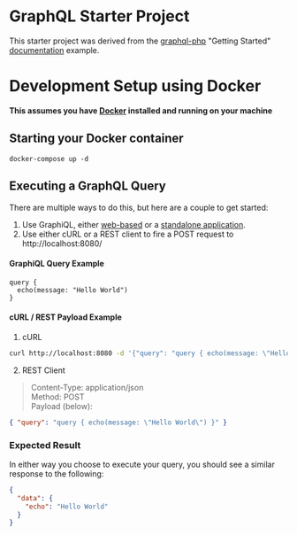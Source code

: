 # GraphQL Starter Project

This starter project was derived from the [graphql-php](https://github.com/webonyx/graphql-php) "Getting Started" [documentation](http://webonyx.github.io/graphql-php/getting-started/) example.

# Development Setup using Docker

**This assumes you have [Docker](https://docs.docker.com/v17.09/engine/installation/) installed and running on your machine**

## Starting your Docker container
```
docker-compose up -d
```

## Executing a GraphQL Query
There are multiple ways to do this, but here are a couple to get started:

1) Use GraphiQL, either [web-based](https://github.com/graphql/graphiql) or a [standalone application](https://github.com/skevy/graphiql-app).
2) Use either cURL or a REST client to fire a POST request to http://localhost:8080/

#### GraphiQL Query Example
```
query {
  echo(message: "Hello World")
}
```

#### cURL / REST Payload Example

1) cURL
```bash
curl http://localhost:8080 -d '{"query": "query { echo(message: \"Hello World\") }" }'
```

2) REST Client

> Content-Type: application/json  
> Method: POST  
> Payload (below):  
```json
{ "query": "query { echo(message: \"Hello World\") }" }
```

### Expected Result
In either way you choose to execute your query, you should see a similar response to the following:
```json
{
  "data": {
    "echo": "Hello World"
  }
}
```
